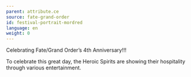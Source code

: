 ```yaml
---
parent: attribute.ce
source: fate-grand-order
id: festival-portrait-mordred
language: en
weight: 0
---
```


Celebrating Fate/Grand Order’s 4th Anniversary!!!

To celebrate this great day, the Heroic Spirits are showing their hospitality through various entertainment.
